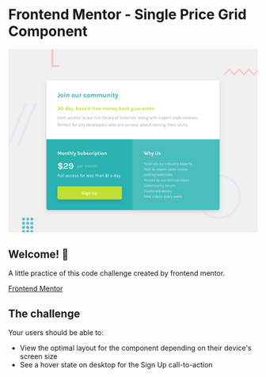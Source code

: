 # Frontend Mentor - Single Price Grid Component

![Design preview for the Single Price Grid Component coding challenge](./design/desktop-preview.jpg)

## Welcome! 👋

A little practice of this code challenge created by frontend mentor.

[Frontend Mentor](https://www.frontendmentor.io) 

## The challenge

Your users should be able to:

- View the optimal layout for the component depending on their device's screen size
- See a hover state on desktop for the Sign Up call-to-action
